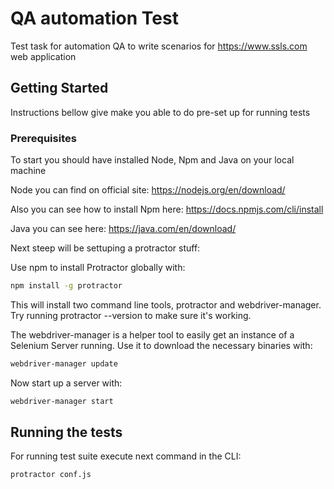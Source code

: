 # QA automation Test

Test task for automation QA to write scenarios for https://www.ssls.com web application

## Getting Started

Instructions bellow give make you able to do pre-set up for running tests

### Prerequisites

To start you should have installed Node, Npm and Java on your local machine 

Node you can find on official site: https://nodejs.org/en/download/

Also you can see how to install Npm here: https://docs.npmjs.com/cli/install

Java you can see here: https://java.com/en/download/

Next steep will be settuping a protractor stuff:

Use npm to install Protractor globally with:

```sh
npm install -g protractor
```

This will install two command line tools, protractor and webdriver-manager. Try running protractor --version to make sure it's working.

The webdriver-manager is a helper tool to easily get an instance of a Selenium Server running. Use it to download the necessary binaries with:

```sh
webdriver-manager update
```

Now start up a server with:

```sh 
webdriver-manager start
```

## Running the tests

For running test suite execute next command in the CLI:

```sh
protractor conf.js
```
